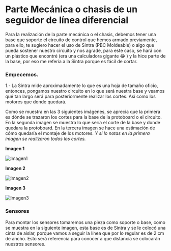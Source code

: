 # Parte Mecánica o chasis de un seguidor de línea diferencial


Para la realización de la parte mecánica o el chasis, debemos tener una base que soporte el circuito de control que hemos armado previamente, para ello, te sugiero hacer el uso de Sintra (PBC Moldeable) o algo que pueda sostener nuestro circuito y nos agrade, para este caso, se hará con un plástico que encontré (era una calculadora gigante :joy: ) y la hice parte de la base, por eso me refería a la Sintra porque es fácil de cortar.

### Empecemos.

1.- La Sintra mide aproximadamente lo que es una hoja de tamaño oficio, entonces, pongamos nuestro circuito en lo que será nuestra base y veamos qué tan largo será para posteriormente realizar los cortes. Así como los motores que donde quedará.

Como se muestra en las 3 siguientes imágenes, se aprecia que la primera es dónde se trazaron los cortes para la base de la protoboard o el circuito.
En la segunda imagen se muestra lo que sería el corte de la base y donde quedara la protoboard.
En la tercera imagen se hace una estimación de cómo quedaría el montaje de los motores.
_Y si lo notas en la primera imagen se realizaron todos los cortes._

**Imagen 1**

![Imagen1](https://github.com/HackrobotsMX/LineFollower/blob/master/imagen1.JPG)


**Imagen 2**

![Imagen2](https://github.com/HackrobotsMX/LineFollower/blob/master/imagen2.JPG)


**Imagen 3**

![Imagen3](https://github.com/HackrobotsMX/LineFollower/blob/master/imagen3.JPG)


### Sensores


Para montar los sensores tomaremos una pieza como soporte o base, como se muestra en la siguiente imagen, esta base es de Sintra y se le colocó una cinta de aislar, porque vamos a seguir la línea que por lo regular es de 2 cm de ancho. Esto será referencia para conocer a que distancia se colocarán nuestros sensores.

